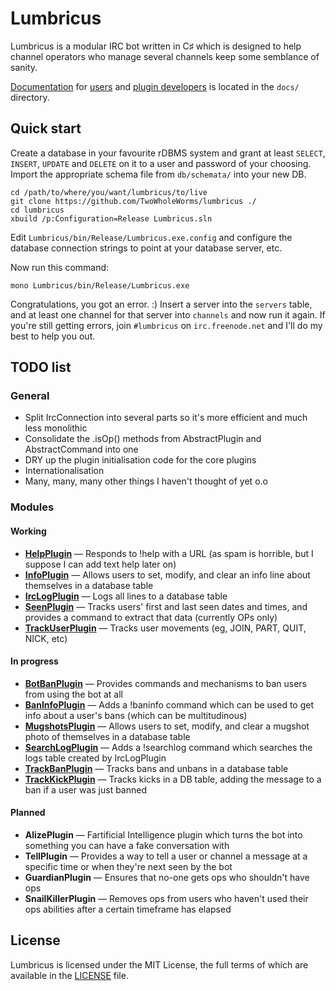 # Lumbricus

Lumbricus is a modular IRC bot written in C♯ which is designed to help channel
operators who manage several channels keep some semblance of sanity.

[Documentation](docs/index.md) for [users](docs/users.md) and
[plugin developers](docs/plugin_development.md) is located in the `docs/`
directory.

## Quick start

Create a database in your favourite rDBMS system and grant at least `SELECT`,
`INSERT`, `UPDATE` and `DELETE` on it to a user and password of your choosing.
Import the appropriate schema file from `db/schemata/` into your new DB.

    cd /path/to/where/you/want/lumbricus/to/live
    git clone https://github.com/TwoWholeWorms/lumbricus ./
    cd lumbricus
    xbuild /p:Configuration=Release Lumbricus.sln

Edit `Lumbricus/bin/Release/Lumbricus.exe.config` and configure the database
connection strings to point at your database server, etc.

Now run this command:

    mono Lumbricus/bin/Release/Lumbricus.exe

Congratulations, you got an error. :) Insert a server into the `servers` table,
and at least one channel for that server into `channels` and now run it again.
If you're still getting errors, join `#lumbricus` on `irc.freenode.net` and I'll
do my best to help you out.

## TODO list

### General

* Split IrcConnection into several parts so it's more efficient and much less monolithic
* Consolidate the .isOp() methods from AbstractPlugin and AbstractCommand into one
* DRY up the plugin initialisation code for the core plugins
* Internationalisation
* Many, many, many other things I haven't thought of yet o.o

### Modules

#### Working

* **[HelpPlugin](LumbricusShared/Plugins/Core/HelpPlugin)** — Responds to !help with a URL (as spam is horrible, but I suppose I can add text help later on)
* **[InfoPlugin](Plugins/InfoPlugin)** — Allows users to set, modify, and clear an info line about themselves in a database table
* **[IrcLogPlugin](Plugins/IrcLogPlugin)** — Logs all lines to a database table
* **[SeenPlugin](LumbricusShared/Plugins/Core/SeenPlugin)** — Tracks users' first and last seen dates and times, and provides a command to extract that data (currently OPs only)
* **[TrackUserPlugin](LumbricusShared/Plugins/Core/TrackUserPlugin)** — Tracks user movements (eg, JOIN, PART, QUIT, NICK, etc)

#### In progress

* **[BotBanPlugin](Plugins/BotBanPlugin)** — Provides commands and mechanisms to ban users from using the bot at all
* **[BanInfoPlugin](Plugins/BanInfoPlugin)** — Adds a !baninfo command which can be used to get info about a user's bans (which can be multitudinous)
* **[MugshotsPlugin](Plugins/MugshotsPlugin)** — Allows users to set, modify, and clear a mugshot photo of themselves in a database table
* **[SearchLogPlugin](Plugins/SearchLogPlugin)** — Adds a !searchlog command which searches the logs table created by IrcLogPlugin
* **[TrackBanPlugin](LumbricusShared/Plugins/Core/TrackBanPlugin)** — Tracks bans and unbans in a database table
* **[TrackKickPlugin](LumbricusShared/Plugins/Core/TrackKickPlugin)** — Tracks kicks in a DB table, adding the message to a ban if a user was just banned

#### Planned

* **AlizePlugin** — Fartificial Intelligence plugin which turns the bot into something you can have a fake conversation with
* **TellPlugin** — Provides a way to tell a user or channel a message at a specific time or when they're next seen by the bot
* **GuardianPlugin** — Ensures that no-one gets ops who shouldn't have ops
* **SnailKillerPlugin** — Removes ops from users who haven't used their ops abilities after a certain timeframe has elapsed

## License

Lumbricus is licensed under the MIT License, the full terms of which are
available in the [LICENSE](LICENSE) file.

